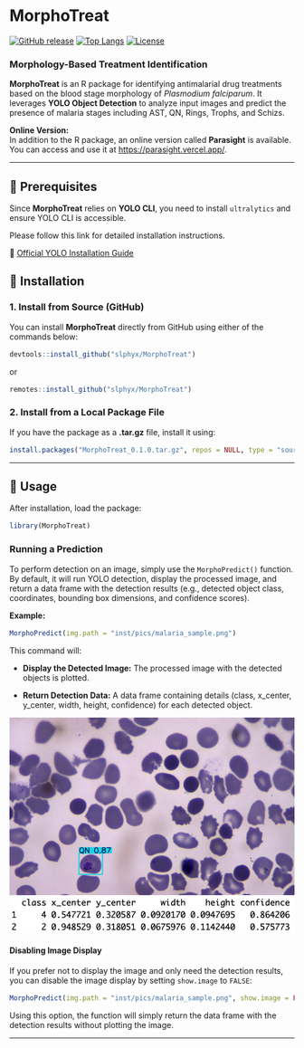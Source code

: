 # MorphoTreat

[![GitHub release](https://img.shields.io/github/v/release/slphyx/MorphoTreat)](https://github.com/slphyx/MorphoTreat/releases) 
[![Top Langs](https://img.shields.io/github/languages/top/slphyx/MorphoTreat)](https://github.com/slphyx/MorphoTreat) 
[![License](https://img.shields.io/badge/license-MIT-blue.svg)](LICENSE)

### Morphology-Based Treatment Identification

**MorphoTreat** is an R package for identifying antimalarial drug treatments based on the blood stage morphology of *Plasmodium falciparum*. It leverages **YOLO Object Detection** to analyze input images and predict the presence of malaria stages including AST, QN, Rings, Trophs, and Schizs.

**Online Version:**\
In addition to the R package, an online version called **Parasight** is available.\
You can access and use it at <https://parasight.vercel.app/>.

------------------------------------------------------------------------

## 📌 Prerequisites

Since **MorphoTreat** relies on **YOLO CLI**, you need to install `ultralytics` and ensure YOLO CLI is accessible.

Please follow this link for detailed installation instructions.

🔗 [Official YOLO Installation Guide](https://docs.ultralytics.com/quickstart/)

## 🔹 Installation

### 1. Install from Source (GitHub)

You can install **MorphoTreat** directly from GitHub using either of the commands below:

``` r
devtools::install_github("slphyx/MorphoTreat")
```

or

``` r
remotes::install_github("slphyx/MorphoTreat")
```

### 2. Install from a Local Package File

If you have the package as a **.tar.gz** file, install it using:

``` r
install.packages("MorphoTreat_0.1.0.tar.gz", repos = NULL, type = "source")
```

------------------------------------------------------------------------

## 🔹 Usage

After installation, load the package:

``` r
library(MorphoTreat)
```

### Running a Prediction

To perform detection on an image, simply use the `MorphoPredict()` function. By default, it will run YOLO detection, display the processed image, and return a data frame with the detection results (e.g., detected object class, coordinates, bounding box dimensions, and confidence scores).

**Example:**

``` r
MorphoPredict(img.path = "inst/pics/malaria_sample.png")
```

This command will:

-   **Display the Detected Image:** The processed image with the detected objects is plotted.

-   **Return Detection Data:** A data frame containing details (class, x_center, y_center, width, height, confidence) for each detected object.

![](inst/pics/Example.png) 
![](inst/pics/result.png)

#### Disabling Image Display

If you prefer not to display the image and only need the detection results, you can disable the image display by setting `show.image` to `FALSE`:

``` r
MorphoPredict(img.path = "inst/pics/malaria_sample.png", show.image = FALSE)
```

Using this option, the function will simply return the data frame with the detection results without plotting the image.

------------------------------------------------------------------------
